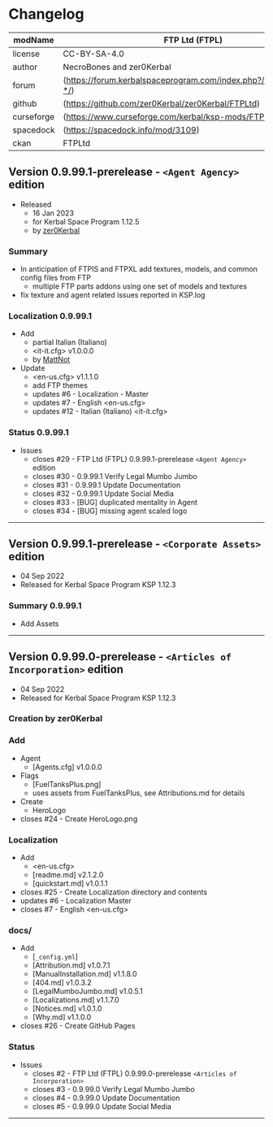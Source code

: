 # Changelog  
  
| modName    | FTP Ltd (FTPL)                                                    |
| ---------- | ----------------------------------------------------------------- |
| license    | CC-BY-SA-4.0                                                      |
| author     | NecroBones and zer0Kerbal                                         |
| forum      | (https://forum.kerbalspaceprogram.com/index.php?/topic/209628-*/) |
| github     | (https://github.com/zer0Kerbal/zer0Kerbal/FTPLtd)                 |
| curseforge | (https://www.curseforge.com/kerbal/ksp-mods/FTPLtd)               |
| spacedock  | (https://spacedock.info/mod/3109)                                 |
| ckan       | FTPLtd                                                            |

## Version 0.9.99.1-prerelease - `<Agent Agency>` edition

* Released
  * 16 Jan 2023
  * for Kerbal Space Program 1.12.5
  * by [zer0Kerbal](https://github.com/zer0Kerbal)

### Summary

* In anticipation of FTPIS and FTPXL add textures, models, and common config files from FTP
  * multiple FTP parts addons using one set of models and textures
* fix texture and agent related issues reported in KSP.log

### Localization 0.9.99.1

* Add
  * partial Italian (Italiano)
  * <it-it.cfg> v1.0.0.0
  * by [MattNot](https://github.com/MattNot)
* Update
  * <en-us.cfg> v1.1.1.0
  * add FTP themes
  * updates #6 - Localization - Master
  * updates #7 - English <en-us.cfg>
  * updates #12 - Italian (Italiano) <it-it.cfg>

### Status 0.9.99.1

* Issues
  * closes #29 - FTP Ltd (FTPL) 0.9.99.1-prerelease `<Agent Agency>` edition
  * closes #30 - 0.9.99.1 Verify Legal Mumbo Jumbo
  * closes #31 - 0.9.99.1 Update Documentation
  * closes #32 - 0.9.99.1 Update Social Media
  * closes #33 - [BUG] duplicated mentality in Agent
  * closes #34 - [BUG] missing agent scaled logo

---

## Version 0.9.99.1-prerelease - `<Corporate Assets>` edition

* 04 Sep 2022  
* Released for Kerbal Space Program KSP 1.12.3

### Summary 0.9.99.1

* Add Assets

---

## Version 0.9.99.0-prerelease - `<Articles of Incorporation>` edition

* 04 Sep 2022  
* Released for Kerbal Space Program KSP 1.12.3

### Creation by zer0Kerbal

### Add

* Agent
  * [Agents.cfg] v1.0.0.0
* Flags
  * [FuelTanksPlus.png]
  * uses assets from FuelTanksPlus, see Attributions.md for details
* Create
  * HeroLogo
* closes #24 - Create HeroLogo.png

### Localization

* Add
  * <en-us.cfg>
  * [readme.md] v2.1.2.0
  * [quickstart.md] v1.0.1.1
* closes #25 - Create Localization directory and contents
* updates #6 - Localization Master
* closes #7 - English <en-us.cfg>

### docs/

* Add
  * [`_config.yml`]
  * [Attribution.md] v1.0.7.1
  * [ManualInstallation.md] v1.1.8.0
  * [404.md] v1.0.3.2
  * [LegalMumboJumbo.md] v1.0.5.1
  * [Localizations.md] v1.1.7.0
  * [Notices.md] v1.0.1.0
  * [Why.md] v1.1.0.0
* closes #26 - Create GitHub Pages

### Status

* Issues
  * closes #2 - FTP Ltd (FTPL) 0.9.99.0-prerelease `<Articles of Incorporation>`
  * closes #3 - 0.9.99.0 Verify Legal Mumbo Jumbo
  * closes #4 - 0.9.99.0 Update Documentation
  * closes #5 - 0.9.99.0 Update Social Media

---
